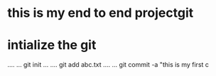 # this is my end to end projectgit 


# intialize the git
....
...
git init
...
....
git add abc.txt
....
...
git commit -a "this is my first c